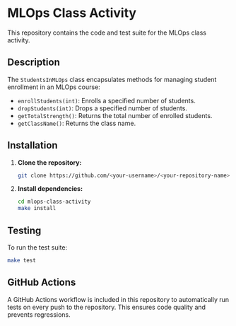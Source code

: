 # MLOps Class Activity

This repository contains the code and test suite for the MLOps class activity.

## Description

The  `StudentsInMLOps` class encapsulates methods for managing student enrollment in an MLOps course:

* `enrollStudents(int)`:  Enrolls a specified number of students.
* `dropStudents(int)`: Drops a specified number of students.
* `getTotalStrength()`: Returns the total number of enrolled students.
* `getClassName()`:  Returns the class name.

## Installation

1. **Clone the repository:**
   ```bash
   git clone https://github.com/<your-username>/<your-repository-name>.git
   ```
2. **Install dependencies:**
   ```bash
   cd mlops-class-activity
   make install 
   ```

## Testing

To run the test suite:
```bash
make test
```

## GitHub Actions

A GitHub Actions workflow is included in this repository to automatically run tests on every push to the repository. This ensures code quality and prevents regressions.

